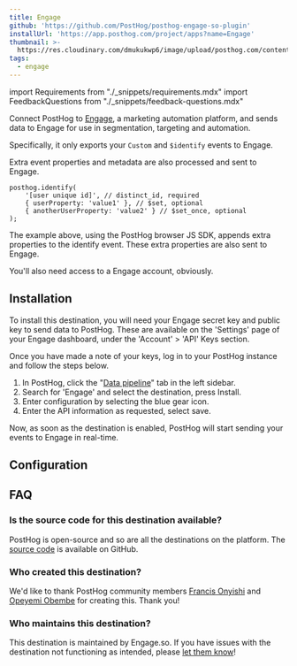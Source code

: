```yaml
---
title: Engage
github: 'https://github.com/PostHog/posthog-engage-so-plugin'
installUrl: 'https://app.posthog.com/project/apps?name=Engage'
thumbnail: >-
  https://res.cloudinary.com/dmukukwp6/image/upload/posthog.com/contents/cdp/thumbnails/engage_logo.png
tags:
  - engage
---
```


import Requirements from "./_snippets/requirements.mdx"
import FeedbackQuestions from "./_snippets/feedback-questions.mdx"

Connect PostHog to [Engage](https://engage.so/), a marketing automation platform, and sends data to Engage for use in segmentation, targeting and automation.

Specifically, it only exports your `Custom` and `$identify` events to Engage.

Extra event properties and metadata are also processed and sent to Engage.

```
posthog.identify(
    '[user unique id]', // distinct_id, required
    { userProperty: 'value1' }, // $set, optional
    { anotherUserProperty: 'value2' } // $set_once, optional
);
```

The example above, using the PostHog browser JS SDK, appends extra properties to the identify event. These extra properties are also sent to Engage.

<Requirements />

You'll also need access to a Engage account, obviously.

## Installation

To install this destination, you will need your Engage secret key and public key to send data to PostHog. These are available on the 'Settings' page of your Engage dashboard, under the 'Account' > 'API' Keys section.

Once you have made a note of your keys, log in to your PostHog instance and follow the steps below.

1. In PostHog, click the "[Data pipeline](https://us.posthog.com/apps)" tab in the left sidebar.
2. Search for 'Engage' and select the destination, press Install.
3. Enter configuration by selecting the blue gear icon.
4. Enter the API information as requested, select save.

Now, as soon as the destination is enabled, PostHog will start sending your events to Engage in real-time.

## Configuration

<AppParameters />

## FAQ

### Is the source code for this destination available?

PostHog is open-source and so are all the destinations on the platform. The [source code](https://github.com/PostHog/posthog-engage-so-plugin) is available on GitHub.

### Who created this destination?

We'd like to thank PostHog community members [Francis Onyishi](https://github.com/proalgor) and [Opeyemi Obembe](https://github.com/kehers) for creating this. Thank you!

### Who maintains this destination?

This destination is maintained by Engage.so. If you have issues with the destination not functioning as intended, please [let them know](mailto:hello@engage.so)!

<FeedbackQuestions />


